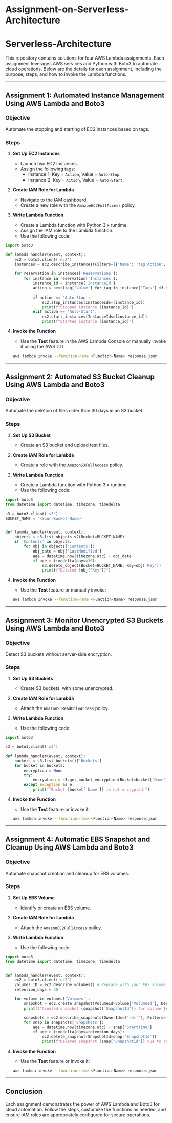 # Assignment-on-Serverless-Architecture

# Serverless-Architecture

This repository contains solutions for four AWS Lambda assignments. Each assignment leverages AWS services and Python with Boto3 to automate cloud operations. Below are the details for each assignment, including the purpose, steps, and how to invoke the Lambda functions.

---

## Assignment 1: Automated Instance Management Using AWS Lambda and Boto3

### Objective
Automate the stopping and starting of EC2 instances based on tags.

### Steps
1. **Set Up EC2 Instances**
    - Launch two EC2 instances.
    - Assign the following tags:
        - Instance 1: Key = `Action`, Value = `Auto-Stop`.
        - Instance 2: Key = `Action`, Value = `Auto-Start`.

2. **Create IAM Role for Lambda**
    - Navigate to the IAM dashboard.
    - Create a new role with the `AmazonEC2FullAccess` policy.

3. **Write Lambda Function**
    - Create a Lambda function with Python 3.x runtime.
    - Assign the IAM role to the Lambda function.
    - Use the following code:

```python
import boto3

def lambda_handler(event, context):
    ec2 = boto3.client('ec2')
    instances = ec2.describe_instances(Filters=[{'Name': 'tag:Action', 'Values': ['Auto-Stop', 'Auto-Start']}])
    
    for reservation in instances['Reservations']:
        for instance in reservation['Instances']:
            instance_id = instance['InstanceId']
            action = next(tag['Value'] for tag in instance['Tags'] if tag['Key'] == 'Action')
            
            if action == 'Auto-Stop':
                ec2.stop_instances(InstanceIds=[instance_id])
                print(f"Stopped instance {instance_id}")
            elif action == 'Auto-Start':
                ec2.start_instances(InstanceIds=[instance_id])
                print(f"Started instance {instance_id}")
```

4. **Invoke the Function**
    - Use the **Test** feature in the AWS Lambda Console or manually invoke it using the AWS CLI:

    ```bash
    aws lambda invoke --function-name <Function-Name> response.json
    ```

---

## Assignment 2: Automated S3 Bucket Cleanup Using AWS Lambda and Boto3

### Objective
Automate the deletion of files older than 30 days in an S3 bucket.

### Steps
1. **Set Up S3 Bucket**
    - Create an S3 bucket and upload test files.

2. **Create IAM Role for Lambda**
    - Create a role with the `AmazonS3FullAccess` policy.

3. **Write Lambda Function**
    - Create a Lambda function with Python 3.x runtime.
    - Use the following code:

```python
import boto3
from datetime import datetime, timezone, timedelta

s3 = boto3.client('s3')
BUCKET_NAME = '<Your-Bucket-Name>'


def lambda_handler(event, context):
    objects = s3.list_objects_v2(Bucket=BUCKET_NAME)
    if 'Contents' in objects:
        for obj in objects['Contents']:
            obj_date = obj['LastModified']
            age = datetime.now(timezone.utc) - obj_date
            if age > timedelta(days=30):
                s3.delete_object(Bucket=BUCKET_NAME, Key=obj['Key'])
                print(f"Deleted {obj['Key']}")
```

4. **Invoke the Function**
    - Use the **Test** feature or manually invoke:

    ```bash
    aws lambda invoke --function-name <Function-Name> response.json
    ```

---

## Assignment 3: Monitor Unencrypted S3 Buckets Using AWS Lambda and Boto3

### Objective
Detect S3 buckets without server-side encryption.

### Steps
1. **Set Up S3 Buckets**
    - Create S3 buckets, with some unencrypted.

2. **Create IAM Role for Lambda**
    - Attach the `AmazonS3ReadOnlyAccess` policy.

3. **Write Lambda Function**
    - Use the following code:

```python
import boto3

s3 = boto3.client('s3')

def lambda_handler(event, context):
    buckets = s3.list_buckets()['Buckets']
    for bucket in buckets:
        encryption = None
        try:
            encryption = s3.get_bucket_encryption(Bucket=bucket['Name'])
        except Exception as e:
            print(f"Bucket {bucket['Name']} is not encrypted.")
```

4. **Invoke the Function**
    - Use the **Test** feature or invoke it:

    ```bash
    aws lambda invoke --function-name <Function-Name> response.json
    ```

---

## Assignment 4: Automatic EBS Snapshot and Cleanup Using AWS Lambda and Boto3

### Objective
Automate snapshot creation and cleanup for EBS volumes.

### Steps
1. **Set Up EBS Volume**
    - Identify or create an EBS volume.

2. **Create IAM Role for Lambda**
    - Attach the `AmazonEC2FullAccess` policy.

3. **Write Lambda Function**
    - Use the following code:

```python
import boto3
from datetime import datetime, timezone, timedelta


def lambda_handler(event, context):
    ec2 = boto3.client('ec2')
    volumes_ID = ec2.describe_volumes() # Replace with your EBS volume ID
    retention_days = 30

    for volume in volumes['Volumes']:
        snapshot = ec2.create_snapshot(VolumeId=volume['VolumeId'], Description='Automated Backup')
        print(f"Created snapshot {snapshot['SnapshotId']} for volume {volume['VolumeId']}")

        snapshots = ec2.describe_snapshots(OwnerIds=['self'], Filters=[{'Name': 'volume-id', 'Values': [volume['VolumeId']]}])
        for snap in snapshots['Snapshots']:
            age = datetime.now(timezone.utc) - snap['StartTime']
            if age > timedelta(days=retention_days):
                ec2.delete_snapshot(SnapshotId=snap['SnapshotId'])
                print(f"Deleted snapshot {snap['SnapshotId']} due to retention policy.")
```

4. **Invoke the Function**
    - Use the **Test** feature or invoke it:

    ```bash
    aws lambda invoke --function-name <Function-Name> response.json
    ```

---

## Conclusion
Each assignment demonstrates the power of AWS Lambda and Boto3 for cloud automation. Follow the steps, customize the functions as needed, and ensure IAM roles are appropriately configured for secure operations.
